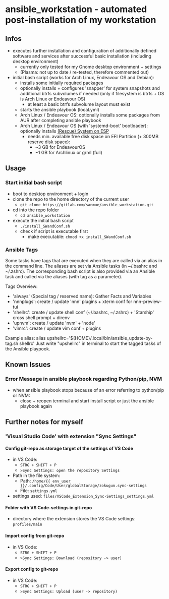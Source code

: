 # ansible_workstation - automated post-installation of my workstation

## Infos

- executes further installation and configuration of additionally defined software and services after successful basic installation (including desktop environment)
  - currently only tested for my Gnome desktop environment + settings
  - (Plasma: not up to date / re-tested, therefore commented out)
- initial bash script (works for Arch Linux, Endeavour OS and Debian):
  - installs some initially required packages
  - optionally installs + configures 'snapper' for system snapshots and additional btrfs subvolumes if needed (only if filesystem is btrfs + OS is Arch Linux or Endeavour OS)
    - at least a basic btrfs subvolume layout must exist
  - starts the ansible playbook (local.yml)
  - Arch Linux / Endeavour OS: optionally installs some packages from AUR after completing ansible playbook
  - Arch Linux / Endeavour OS (with 'systemd-boot' bootloader): optionally installs [(Rescue) System on ESP](https://wiki.archlinux.org/title/Systemd-boot#Archiso_on_ESP)
    - needs min. available free disk space on EFI Partition (+ 300MB reserve disk space):
      - ~3 GB for EndeavourOS
      - ~1 GB for Archlinux or grml (full)

## Usage

### Start initial bash script

- boot to desktop environment + login
- clone the repo to the home directory of the current user
  - `git clone https://gitlab.com/sanmue/ansible_workstation.git`
- cd into the repo folder
  - `cd ansible_workstation`
- execute the initial bash script
  - `./install_SWandConf.sh`
  - check if script is executable first
    - make executable: `chmod +x install_SWandConf.sh`

### Ansible Tags

Some tasks have tags that are executed when they are called via an alias in the command line.
The aliases are set via Ansible tasks (in ~/.bashrc and ~/.zshrc).
The corresponding bash script is also provided via an Ansible task and called via the aliases (with tag as a parameter).

Tags Overview:

- 'always' (Special tag / reserved name): Gather Facts and Variables
- 'nnnplugs': create / update 'nnn' plugins + xterm conf for nnn-preview-tui
- 'shellrc': create / update shell conf (~/.bashrc, ~/.zshrc) + 'Starship' cross shell prompt + direnv
- 'upnvm': create / update 'nvm' + 'node'
- 'vimrc': create / update vim conf + plugins

Example alias: alias upshellrc='${HOME}/.local/bin/ansible_update-by-tag.sh shellrc'
Just write "upshellrc" in terminal to start the tagged tasks of the Ansible playpook.

## Known Issues

### Error Message in ansible playbook regarding Python/pip, NVM

- when ansible playbook stops because of an error referring to python/pip or NVM:
  - close + reopen terminal and start install script or just the ansible playbook again

## Further notes for myself

### 'Visual Studio Code' with extension "Sync Settings"

#### Config git-repo as storage target of the settings of VS Code

- in VS Code:
  - `STRG + SHIFT + P`
  - `>Sync Settings: open the repository Settings`
- Path in the file system:
  - Path: `/home/{{ env_user }}/.config/Code/User/globalStorage/zokugun.sync-settings`
  - File: `settings.yml`
- settings used: `files/VSCode_Extension_Sync-Settings_settings.yml`

#### Folder with VS Code-settings in git-repo

- directory where the extension stores the VS Code settings: `profiles/main`

#### Import config from git-repo

- in VS Code:
  - `STRG + SHIFT + P`
  - `>Sync Settings: Download (repository -> user)`

#### Export config to git-repo

- in VS Code:
  - `STRG + SHIFT + P`
  - `>Sync Settings: Upload (user -> repository)`
